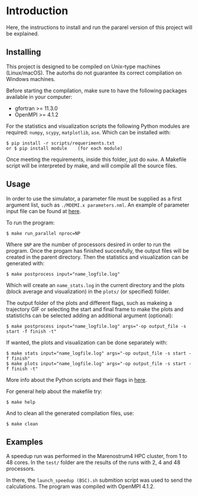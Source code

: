 # Introduction

Here, the instructions to install and run the pararel version of this project will be explained.

## Installing

This project is designed to be compiled on Unix-type machines (Linux/macOS). The autorhs do not guarantee its correct compilation on Windows machines.

Before starting the compilation, make sure to have the following packages available in your computer:
- gfortran >= 11.3.0
- OpenMPI >= 4.1.2

For the statistics and visualization scripts the following Python modules are required: `numpy`, `scypy`, `matplotlib`, `ase`. Which can be installed with:
```
$ pip install -r scripts/requeriments.txt
or $ pip install module    (for each module)
```
Once meeting the requirements, inside this folder, just do `make`. A Makefile script will be interpreted by make, and will compile all the source files.

## Usage

In order to use the simulator, a parameter file must be supplied as a first argument list, such as `./MDEMI.x parameters.nml`. An example of parameter input file can be found at [here](./parameters.nml).

To run the program:
``` 
$ make run_parallel nproc=NP
```
Where `$NP` are the number of processors desired in order to run the program. Once the progam has finished succesfully, the output files will be created in the parent directory. Then the statistics and visualization can be generated with:
```
$ make postprocess input="name_logfile.log"
```
Which will create an `name_stats.log` in the current directory and the plots (block average and visualization) in the `plots/` (or specified) folder. 

The output folder of the plots and different flags, such as makeing a trajectory GIF or selecting the start and final frame to make the plots and statistichs can be selected adding an additional argument (optional):
```
$ make postprocess input="name_logfile.log" args="-op output_file -s start -f finish -t"
```
If wanted, the plots and visualization can be done separately with:
```
$ make stats input="name_logfile.log" args="-op output_file -s start -f finish"
$ make plots input="name_logfile.log" args="-op output_file -s start -f finish -t"
```

More info about the Python scripts and their flags in [here](scripts/README.md).

For general help about the makefile try:
```
$ make help
```
And to clean all the generated compilation files, use:
```
$ make clean
```

## Examples

A speedup run was performed in the Marenostrum4 HPC cluster, from 1 to 48 cores. In the `test/` folder are the results of the runs with 2, 4 and 48 processors.

In there, the `launch_speedup (BSC).sh` submition script was used to send the calculations. The program was compiled with OpenMPI 4.1.2.
